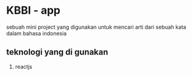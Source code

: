 # KBBI - app

sebuah mini project yang digunakan untuk mencari arti dari sebuah kata dalam bahasa indonesia


## teknologi yang di gunakan

1. reactjs
